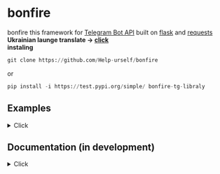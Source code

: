 # bonfire




bonfire this framework for [Telegram Bot API](https://core.telegram.org/bots/api) built on [flask](https://flask.palletsprojects.com/en/2.2.x/ ) and [requests](https://requests.readthedocs.io/en/latest/) <br>
**Ukrainian launge translate -> [click](https://github.com/Help-urself/bonfire/blob/main/Uk.md)**<br>
**instaling**
```python 
git clone https://github.com/Help-urself/bonfire
```
or

```python 
pip install -i https://test.pypi.org/simple/ bonfire-tg-libraly

```


## Examples
<details>
  <summary> Click </summary>


**1.install interceptor**
- install [ngrok](https://ngrok.com/) and start the server according to the instructions on the website.
- set webhook `https://api.telegram.org/botTOKEN/setWebhook?url=you url ngrok/hosting url`

### Simple [`send_message`](https://core.telegram.org/method/messages.sendMessage) request

```python
#git clone
import os
import sys
sys.path.append(os.path.abspath('your campfire folder path'))
from flask import Flask
from bonfire.Bot import *
from bonfire.method import *
import time
from flask import request,Response
import requests

app = Flask(__name__)
bot="Token"

@commands(app)
def main():
 msg=message(request.get_json())
 if msg.chat_new_members:#new members event
       send_message(bot,chat_id=msg.chat_id,text=f"<b>Hello </b> @{msg.author_username}",parse_mode='HTML')#send message
 if msg.chat_remove_members:#leave members event
       send_message(bot,chat_id=msg.chat_id,text=f"<b>Па Па @{msg.author_username}</b>",parse_mode='HTML')#send message
 if "/start" in msg.text :#message handler
  send_message(bot,chat_id=msg.chat_id,text=f"Hello {msg.author_username},is test bot",parse_mode='HTML')#send message
 return Response('OK', status=200)#return status ok to cmd
if __name__ == '__main__':
       run(app)
       """set-webhook - > https://api.telegram.org/botTOKEN/setWebhook?url=URL"""
```

```py
#pip install
import requests
from flask import Flask
from bonfire.Bot import *
from bonfire.method import *
import time
from flask import request,Response
import requests

app = Flask(__name__)
bot="Token"

@commands(app)
def main():
 msg=message(request.get_json())
 if msg.chat_new_members:#new members event
       send_message(bot,chat_id=msg.chat_id,text=f"<b>Hello </b> @{msg.author_username}",parse_mode='HTML')#send message
 if msg.chat_remove_members:#leave members event
       send_message(bot,chat_id=msg.chat_id,text=f"<b>Па Па @{msg.author_username}</b>",parse_mode='HTML')#send message
 if "/start" in msg.text :#message handler
  send_message(bot,chat_id=msg.chat_id,text=f"Hello {msg.author_username},is test bot",parse_mode='HTML')#send message
 return Response('OK', status=200)#return status ok to cmd
if __name__ == '__main__':
       run(app)
       """set-webhook - > https://api.telegram.org/botTOKEN/setWebhook?url=URL"""
```

  </details>
  
## Documentation (in development)
<details>
  <summary> Click </summary>
  
  
### functions

**send_message**
  
```python 
def send_message(bot,chat_id,text):
  ```
  -**bot** - keyword where you store the token<br>
  -**chat_id** - you can use your chat id or use the msg.chat_id method<br>
  -**text** - 
your message text<br>
  -**parse_mode**(	Optional ) - parse mode in HTML (optional)
  <details>
  <summary> example </summary>
    
```python 
msg=message(request.get_json())

#without parse_mode
send_message(bot=bot,chat_id=msg.chat_id,text=f'hello :)')
#with parse_mode
send_message(bot=bot,chat_id=msg.chat_id,text=f'<b>hello :)<b>',parse_mode='HTML') #make text bold
  ```
    
   </details>
    <br>
    <br>
    
 **reply_message**
  
```python 
def reply_message(bot,chat_id,msg_id,text,parse_mode):
  ```
  -**bot** - keyword where you store the token<br>
  -**chat_id** - you can use your chat id or use the msg.chat_id method<br>
  -**text** - your message text<br>
  -**msg_id** - you can use your message id or use the msg.id method <br>
  -**parse_mode**(	Optional ) - parse mode in HTML (optional)
  <details>
  <summary> example </summary>
    
```python 
 msg=message(request.get_json())
#without parse_mode
reply_message(bot,msg_id=msg.id,chat_id=msg.chat_id,text="reply message ._.")
#with parse_mode
reply_message(bot,msg_id=msg.id,chat_id=msg.chat_id,text="<b>reply message is bold .-.</b>",parse_mode="HTML")#make text bold
  ```
    
   </details>
    <br>
    <br>

**send_sticker**
```python 
def send_sticker(bot,chat_id,sticker):
  ```
  -**bot** - keyword where you store the token<br>
  -**chat_id** - you can use your chat id or use the msg.chat_id method<br>
  -**sticker** -unique sticker key, you can get it from [idstickerbot](https://t.me/idstickerbot)<br>

  <details>
  <summary> example </summary>
    
```python 
send_sticker(bot,chat_id=msg.chat_id,sticker="CAACAgIAAxkBAAEGdwNjd-IwPaLBzeqJW1DJvDLGnYOJpwACQBMAAvZDSUjqTxpxhtdlhisE")
  ```
    
   </details>
   <br>
   <br>
   
**delete_message**
```python 
def delete_message(bot,chat_id,msg_id):
  ```
  -**bot** - keyword where you store the token<br>
  -**chat_id** - you can use your chat id or use the msg.chat_id method<br>
  -**msg_id** - you can use your message id or use the msg.id method <br>


  <details>
  <summary> example </summary>
    
```python 

delete_message(bot,msg_id=msg.id,chat_id=msg.chat_id) #this code will only work in a private chat, so that it would work for the bot to have the right to delete messages or replace message_id with reply_message_id, you can find an example in the folder example->delete_message.py

  ```
    
   </details>
